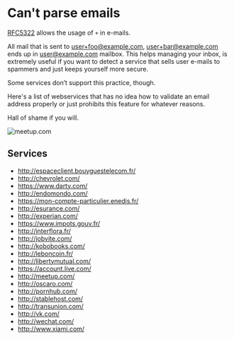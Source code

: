 # Can't parse emails

[RFC5322](https://tools.ietf.org/html/rfc5322#section-3.4.1) allows the usage of `+` in e-mails.

All mail that is sent to user+foo@example.com, user+bar@example.com ends up in user@example.com mailbox.
This helps managing your inbox, is extremely useful if you want to detect a service that sells user
e-mails to spammers and just keeps yourself more secure.

Some services don’t support this practice, though.

Here's a list of webservices that has no idea how to validate an email address properly
or just prohibits this feature for whatever reasons.

Hall of shame if you will.

![meetup.com](https://f.cloud.github.com/assets/129043/404706/4be59bc0-a96c-11e2-984d-c86798d00ea4.png)

## Services

* http://espaceclient.bouyguestelecom.fr/
* http://chevrolet.com/
* https://www.darty.com/
* http://endomondo.com/
* https://mon-compte-particulier.enedis.fr/
* http://esurance.com/
* http://experian.com/
* https://www.impots.gouv.fr/
* http://interflora.fr/
* http://jobvite.com/
* http://kobobooks.com/
* http://leboncoin.fr/
* http://libertymutual.com/
* https://account.live.com/
* http://meetup.com/
* http://oscaro.com/
* http://pornhub.com/
* http://stablehost.com/
* http://transunion.com/
* http://vk.com/
* http://wechat.com/
* http://www.xiami.com/
